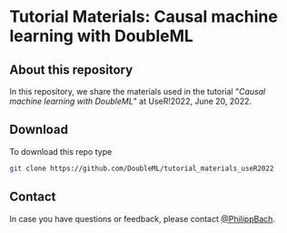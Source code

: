 # Tutorial Materials: Causal machine learning with DoubleML

## About this repository

In this repository, we share the materials used in the tutorial "*Causal machine learning with DoubleML*" at UseR!2022, June 20, 2022.

## Download

To download this repo type

```bash
git clone https://github.com/DoubleML/tutorial_materials_useR2022

```

## Contact

In case you have questions or feedback, please contact [@PhilippBach](https://github.com/PhilippBach).


